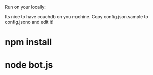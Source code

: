 Run on your locally:

Its nice to have couchdb on you machine.
Copy config.json.sample to config.jsono and edit it!

# npm install
# node bot.js